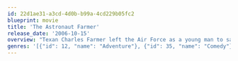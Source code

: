 ```yaml
---
id: 22d1ae31-a3cd-4d0b-b99a-4cd229b05fc2
blueprint: movie
title: 'The Astronaut Farmer'
release_date: '2006-10-15'
overview: "Texan Charles Farmer left the Air Force as a young man to save the family ranch when his dad died. Like most American ranchers, he owes his bank. Unlike most, he's an astrophysicist with a rocket in his barn - one he's built and wants to take into space. It's his dream. The FBI puts him under surveillance when he tries to buy rocket fuel, and the FAA stalls him when he files a flight plan – but Charles is undeterred."
genres: '[{"id": 12, "name": "Adventure"}, {"id": 35, "name": "Comedy"}, {"id": 18, "name": "Drama"}, {"id": 878, "name": "Science Fiction"}]'
---
```

